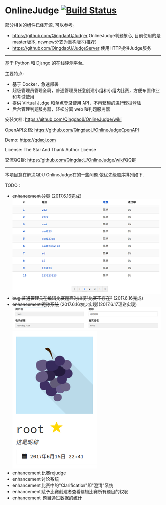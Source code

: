# OnlineJudge [![Build Status](https://travis-ci.org/QingdaoU/OnlineJudge.svg?branch=master)](https://travis-ci.org/QingdaoU/OnlineJudge)

部分相关的组件已经开源, 可以参考。

 - https://github.com/QingdaoU/Judger OnlineJudge判题核心, 目前使用的是master版本, newnew分支为重构版本(推荐)
 - https://github.com/QingdaoU/JudgeServer 使用HTTP提供Judge服务
  
------------------------------------------------------------------
  
基于 Python 和 Django 的在线评测平台。

主要特点:
 
 - 基于 Docker，急速部署
 - 超级管理员管理全局，普通管理员任意创建小组和小组内比赛，方便布置作业和考试使用
 - 提供 Virtual Judge 和单点登录使用 API，不再繁琐的进行模拟登陆
 - 后台管理判题服务器，轻松分离 web 和判题服务器

安装文档: https://github.com/QingdaoU/OnlineJudge/wiki

OpenAPI文档: https://github.com/QingdaoU/OnlineJudgeOpenAPI

Demo: https://qduoj.com

License: The Star And Thank Author License

交流QQ群: https://github.com/QingdaoU/OnlineJudge/wiki/QQ群

------------------------------------------------------------------

本项目意在解决QDU OnlineJudge在的一些问题.依优先级顺序排列如下.

TODO：

 - <del>enhancement:分页</del> (2017.6.16完成)
 ![pic](https://github.com/suica/OnlineJudge/blob/master/screen_capture/page.png)
 - <del>bug:普通管理员在编辑比赛题面时出现"比赛不存在"</del> (2017.6.16完成)
 - <del>enhancement:昵称系统</del> (2017.6.16初步实现)(2017.6.17理论实现)
 ![pic](https://github.com/suica/OnlineJudge/blob/master/screen_capture/nickname1.png)
 ![pic](https://github.com/suica/OnlineJudge/blob/master/screen_capture/nickname2.png)
 - enhancement:比赛rejudge
 - enhancement:讨论系统
 - enhancement:比赛中的"Clarification"即"澄清"系统
 - enhancement:赋予比赛创建者查看编辑比赛所有题目的权限
 - enhancement: 题目通过数据的统计
 
 
 
 
 
